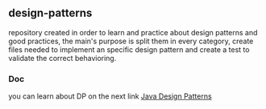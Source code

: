 ## design-patterns

repository created in order to learn and practice about design patterns and good practices, the main's purpose is split them in every category, create files needed to implement an specific design pattern and create a test to validate the correct behavioring.

### Doc

you can learn about DP on the next link [Java Design Patterns](https://refactoring.guru/es/design-patterns/java) 
